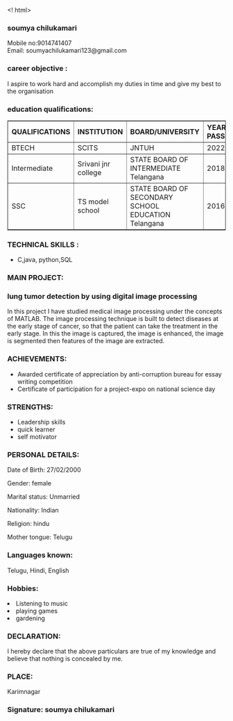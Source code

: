 <! html>
<html>
<h3> soumya chilukamari </h3>
<p> Mobile no:9014741407<br>
    Email: soumyachilukamari123@gmail.com<p>
<h3> career objective :</h3>
 <p> I aspire to work hard and accomplish my duties in time and give my best to the organisation</p>
<h3>education qualifications:</h3>
<table border=1>
    <tr>
        <th>QUALIFICATIONS</th>
        <th>INSTITUTION</th>
        <th> BOARD/UNIVERSITY</th>
        <th>YEAR OF PASSING</th>
        <th> PERCENTAGE</th>
      </tr>
      <tr>
          <td>BTECH</td>
          <td>SCITS</td>
          <td>JNTUH</td>
          <td>2022</td>
          <td>70</td>
          </tr>
     <tr>
         <td>Intermediate</td>
         <td>Srivani jnr college</td>
         <td>STATE BOARD OF INTERMEDIATE Telangana</td>
         <td>2018</td>
         <td>95.1</td>
     </tr>
      <tr>
         <td>SSC</td>
         <td>TS model school </td>
         <td>STATE BOARD OF SECONDARY SCHOOL EDUCATION Telangana</td>
         <td>2016</td>
         <td>85</td>
    </tr>
    </table>
    <h3>TECHNICAL SKILLS :</h3>
    <ul> 
    <li>C,java, python,SQL</li>
   </ul>
   <h3>MAIN PROJECT: </h3>
<h3> lung tumor detection by using digital image processing </h3>
<p>In this project I have studied medical image processing under the concepts of MATLAB. The image processing technique is built to detect diseases at the early stage of cancer, so that the patient can take the treatment in the early stage. In this the image is captured, the image is enhanced, the image is segmented then features of the image are extracted.</p>
<h3>ACHIEVEMENTS:</h3>
<ul>
   <li>Awarded certificate of appreciation by anti-corruption bureau for essay writing competition</li>
   <li>Certificate of participation for a project-expo on national science day</li>
   </ul>
<h3>STRENGTHS:</h3>
<ul>
    <li>Leadership skills</li>
    <li>quick learner</li>
    <li>self motivator </li>
</ul>
<h3>PERSONAL DETAILS: </h3>
<p> Date of Birth: 27/02/2000</p>
<p>Gender: female</p>
<p>Marital status: Unmarried</p>
<p>Nationality: Indian</p>
<p>Religion: hindu</p>
<p>Mother tongue: Telugu</p>
<h3>Languages known:</h3>
Telugu, Hindi, English 
<h3>Hobbies:</h3>
<li>Listening to music</li>
<li>playing games</li>
<li>gardening</li>
<h3>DECLARATION:</h3>
<P>I hereby declare that the above particulars are true of my knowledge and believe that 
nothing is concealed by me.</p>
<h3>PLACE:</h3> Karimnagar 
<h3>Signature: soumya chilukamari</h3>
         

      

</html>
